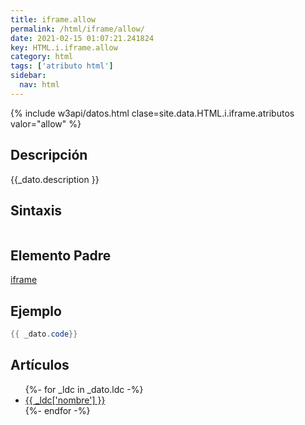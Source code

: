 ```yaml
---
title: iframe.allow
permalink: /html/iframe/allow/
date: 2021-02-15 01:07:21.241824
key: HTML.i.iframe.allow
category: html
tags: ['atributo html']
sidebar: 
  nav: html
---
```


{% include w3api/datos.html clase=site.data.HTML.i.iframe.atributos valor="allow" %}

## Descripción
{{_dato.description }}

## Sintaxis
~~~html
~~~

## Elemento Padre
[iframe](/html/iframe/)

## Ejemplo
~~~java
{{ _dato.code}}
~~~

## Artículos
<ul>
{%- for _ldc in _dato.ldc -%}
   <li>
       <a href="{{_ldc['url'] }}">{{ _ldc['nombre'] }}</a>
   </li>
{%- endfor -%}
</ul>
